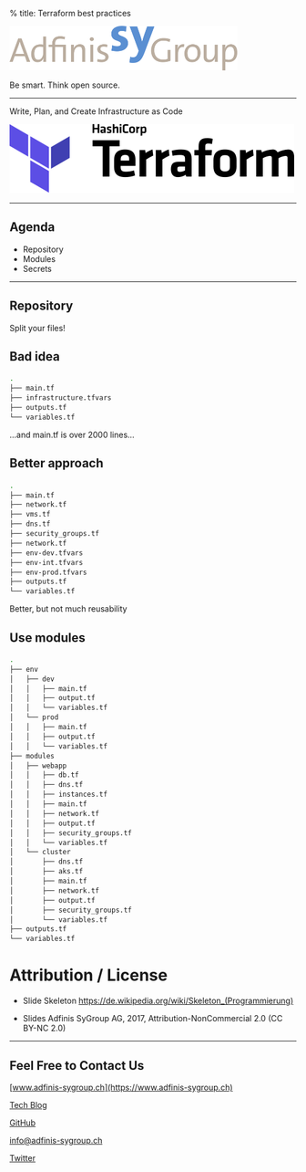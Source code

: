 % title: Terraform best practices

![](static/adfinis_sygroup_logo.png)

Be smart. Think open source.

---

Write, Plan, and Create Infrastructure as Code

![](static/terraform_logo.svg)

---

## Agenda
* Repository
* Modules
* Secrets

---

## Repository
Split your files!

## Bad idea
```bash
.
├── main.tf
├── infrastructure.tfvars
├── outputs.tf
└── variables.tf
```
...and main.tf is over 2000 lines...

## Better approach
```bash
.
├── main.tf
├── network.tf
├── vms.tf
├── dns.tf
├── security_groups.tf
├── network.tf
├── env-dev.tfvars
├── env-int.tfvars
├── env-prod.tfvars
├── outputs.tf
└── variables.tf
```
Better, but not much reusability

## Use modules
```bash
.
├── env
│   ├── dev
│   │   ├── main.tf
│   │   ├── output.tf
│   │   └── variables.tf
│   └── prod
│   │   ├── main.tf
│   │   ├── output.tf
│   │   └── variables.tf
├── modules
│   ├── webapp
│   │   ├── db.tf
│   │   ├── dns.tf
│   │   ├── instances.tf
│   │   ├── main.tf
│   │   ├── network.tf
│   │   ├── output.tf
│   │   ├── security_groups.tf
│   │   └── variables.tf
│   └── cluster
│       ├── dns.tf
│       ├── aks.tf
│       ├── main.tf
│       ├── network.tf
│       ├── output.tf
│       ├── security_groups.tf
│       └── variables.tf
├── outputs.tf
└── variables.tf
```

# Attribution / License

* Slide Skeleton https://de.wikipedia.org/wiki/Skeleton_(Programmierung)

* Slides
Adfinis SyGroup AG, 2017, Attribution-NonCommercial 2.0
(CC BY-NC 2.0)

---

## Feel Free to Contact Us

[www.adfinis-sygroup.ch](https://www.adfinis-sygroup.ch)

[Tech Blog](https://www.adfinis-sygroup.ch/blog)

[GitHub](https://github.com/adfinis-sygroup)

<info@adfinis-sygroup.ch>

[Twitter](https://twitter.com/adfinissygroup)

